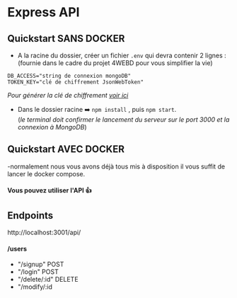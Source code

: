 # Express API

## Quickstart SANS DOCKER

- A la racine du dossier, créer un fichier `.env` qui devra contenir 2 lignes :
(fournie dans le cadre du projet 4WEBD pour vous simplifier la vie)

```
DB_ACCESS="string de connexion mongoDB"
TOKEN_KEY="clé de chiffrement JsonWebToken"

```

_Pour générer la clé de chiffrement [voir ici](https://mkjwk.org/)_

- Dans le dossier racine ➡️ `npm install` , puis `npm start`.<br>(_le terminal doit confirmer le lancement du serveur sur le port 3000 et la connexion à MongoDB_)

## Quickstart AVEC DOCKER

-normalement nous vous avons déjà tous mis à disposition il vous suffit de lancer le docker compose.

#### Vous pouvez utiliser l'API 👍

## Endpoints
http://localhost:3001/api/


#### /users
- "/signup" POST
- "/login" POST
- "/delete/:id" DELETE
- "/modify/:id
